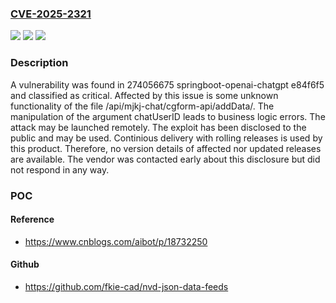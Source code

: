 ### [CVE-2025-2321](https://cve.mitre.org/cgi-bin/cvename.cgi?name=CVE-2025-2321)
![](https://img.shields.io/static/v1?label=Product&message=springboot-openai-chatgpt&color=blue)
![](https://img.shields.io/static/v1?label=Version&message=%3D%20e84f6f5%20&color=brighgreen)
![](https://img.shields.io/static/v1?label=Vulnerability&message=Business%20Logic%20Errors&color=brighgreen)

### Description

A vulnerability was found in 274056675 springboot-openai-chatgpt e84f6f5 and classified as critical. Affected by this issue is some unknown functionality of the file /api/mjkj-chat/cgform-api/addData/. The manipulation of the argument chatUserID leads to business logic errors. The attack may be launched remotely. The exploit has been disclosed to the public and may be used. Continious delivery with rolling releases is used by this product. Therefore, no version details of affected nor updated releases are available. The vendor was contacted early about this disclosure but did not respond in any way.

### POC

#### Reference
- https://www.cnblogs.com/aibot/p/18732250

#### Github
- https://github.com/fkie-cad/nvd-json-data-feeds

